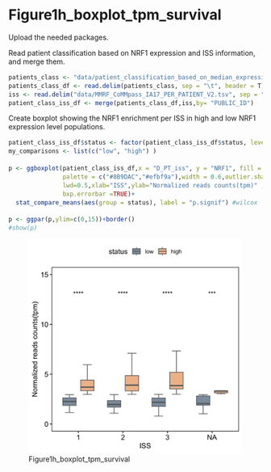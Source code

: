 # Figure1h_boxplot_tpm_survival

Upload the needed packages.

Read patient classification based on NRF1 expression and ISS
information, and merge them.

``` r
patients_class <- "data/patient_classification_based_on_median_expression_of_NRF1.txt"
patients_class_df <- read.delim(patients_class, sep = "\t", header = T) 
iss <- read.delim("data/MMRF_CoMMpass_IA17_PER_PATIENT_V2.tsv", sep = "\t", header = T) %>% dplyr::select(PUBLIC_ID,D_PT_iss)
patient_class_iss_df <- merge(patients_class_df,iss,by= "PUBLIC_ID")
```

Create boxplot showing the NRF1 enrichment per ISS in high and low NRF1
expression level populations.

``` r
patient_class_iss_df$status <- factor(patient_class_iss_df$status, levels = c("low", "high"))
my_comparisons <- list(c("low", "high") )

p <- ggboxplot(patient_class_iss_df,x = "D_PT_iss", y = "NRF1", fill = "status", color = "#696969",
               palette = c("#8B9DAC","#efbf9a"),width = 0.6,outlier.shape = NA,
               lwd=0.5,xlab="ISS",ylab="Normalized reads counts(tpm)" ,
               bxp.errorbar =TRUE)+
  stat_compare_means(aes(group = status), label = "p.signif") #wilcox
    
p <- ggpar(p,ylim=c(0,15))+border()
#show(p)
```

<figure>
<img
src="https://github.com/cleliacort/NRF1_paper/blob/main/Fig1/figures/TPM_per_ISS_in_population_divided_per_NRF1_expression_low_high_201123.png"
alt="Figure1h_boxplot_tpm_survival" />
<figcaption
aria-hidden="true">Figure1h_boxplot_tpm_survival</figcaption>
</figure>
